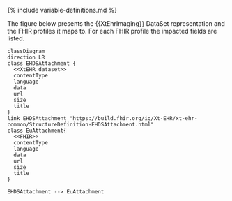 {% include variable-definitions.md %}

The figure below presents the {{XtEhrImaging}} DataSet representation and the FHIR profiles it maps to. For each FHIR profile the impacted fields are listed.

```mermaid
classDiagram
direction LR
class EHDSAttachment {
  <<XtEHR dataset>>
  contentType
  language
  data
  url
  size
  title
}
link EHDSAttachment "https://build.fhir.org/ig/Xt-EHR/xt-ehr-common/StructureDefinition-EHDSAttachment.html"
class EuAttachment{
  <<FHIR>>
  contentType
  language
  data
  url
  size
  title
}

EHDSAttachment --> EuAttachment
```

